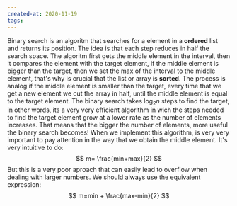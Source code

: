 ```yaml
---
created-at: 2020-11-19
tags:
---
```

Binary search is an algoritm that searches for a element in a **ordered** list and returns its position. The idea is that each step reduces in half the search space. The algoritm first gets the middle element in the interval, then it compares the element with the target element, if the middle element is bigger than the target, then we set the max of the interval to the middle element, that's why is crucial that the list or array is **sorted**. The process is analog if the middle element is smaller than the target, every time that we get a new element we cut the array in half, until the middle element is equal to the target element.
The binary search takes $\log_2{n}$ steps to find the target, in other words, its a very very efficient algorithm in wich the steps needed to find the target element grow at a lower rate as the number of elements increases. That means that the bigger the number of elements, more useful the binary search becomes!
When we implement this algorithm, is very very important to pay attention in the way that we obtain the middle element. It's very intuitive to do:
$$
  m= \frac{min+max}{2}
$$
But this is a very poor aproach that can easily lead to overflow when dealing with larger numbers. We should always use the equivalent expression:
$$
  m=min + \frac{max-min}{2}
$$
